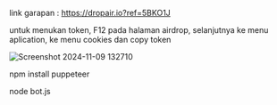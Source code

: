 link garapan : https://dropair.io?ref=5BKO1J

untuk menukan token, F12 pada halaman airdrop, selanjutnya ke menu aplication, ke menu cookies dan copy token

![Screenshot 2024-11-09 132710](https://github.com/user-attachments/assets/50e68d98-4b8c-44b4-b06e-e4cc35b1a3a0)


npm install puppeteer

node bot.js
